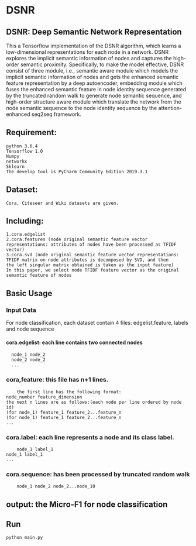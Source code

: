 # DSNR
## DSNR: Deep Semantic Network Representation
This a Tensorflow implementation of the DSNR algorithm, which learns a low-dimensional representations for each node in a network. DSNR explores the implicit semantic information of nodes and captures the high-order semantic proximity. Specifically, to make the model effective, DSNR consist of three module, i.e., semantic aware module which models the implicit semantic information of nodes and gets the enhanced semantic feature representation by a deep autoencoder, embedding module which fuses the enhanced semantic feature in node identity sequence generated by the truncated random walk to generate node semantic sequence, and high-order structure aware module which translate the network from the node semantic sequence to the node identity sequence by the attention-enhanced seq2seq framework.

## Requirement:
	
    python 3.6.4
    Tensorflow 1.0
    Numpy
    networkx
    Sklearn
    The develop tool is PyCharm Community Edition 2019.3.1
##  Dataset:
    Cora, Citeseer and Wiki datasets are given.
## Including:
    1.cora.edgelist
    2.cora.features (node original semantic feature vector representations: attributes of nodes have been processed as TFIDF vector)
    3.cora.svd (node original semantic feature vector representations: TFIDF matrix on node attributes is decomposed by SVD, and then      the left singular matrix obtained is taken as the input feature)
    In this paper, we select node TFIDF feature vector as the original semantic feature of nodes
## Basic Usage
### Input Data
For node classification, each dataset contain 4 files: edgelist,feature, labels and node sequence
#### cora.edgelist: each line contains two connected nodes
      node_1 node_2
      node_2 node_2
      ...
### cora,feature: this file has n+1 lines.
        the first line has the following format:
	node_number feature_dimension
	the next n lines are as follows:(each node per line ordered by node id)
	(for node_1) feature_1 feature_2...feature_n
	(for node_1) feature_1 feature_2...feature_n
	...
### cora.label: each line represents a node and its class label.
        node_1 label_1
	node_1 label_1
	...
### cora.sequence: has been processed by truncated random walk
        node_1 node_2 node_2...node_10
## output: the Micro-F1 for node classification
## Run 
    python main.py

	
